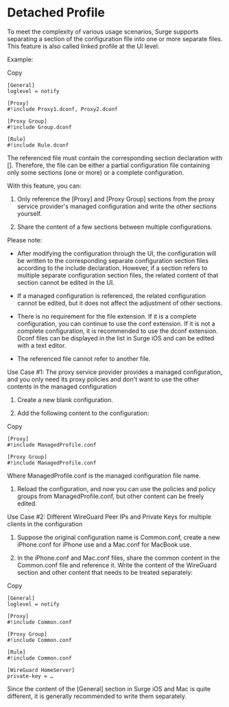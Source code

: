 Detached Profile
================

To meet the complexity of various usage scenarios, Surge supports separating a section of the configuration file into one or more separate files. This feature is also called linked profile at the UI level.

Example:

Copy

    [General]
    loglevel = notify
    
    [Proxy]
    #!include Proxy1.dconf, Proxy2.dconf
    
    [Proxy Group]
    #!include Group.dconf
    
    [Rule]
    #!include Rule.dconf

The referenced file must contain the corresponding section declaration with \[\]. Therefore, the file can be either a partial configuration file containing only some sections (one or more) or a complete configuration.

With this feature, you can:

1.  Only reference the \[Proxy\] and \[Proxy Group\] sections from the proxy service provider's managed configuration and write the other sections yourself.
    
2.  Share the content of a few sections between multiple configurations.
    

Please note:

*   After modifying the configuration through the UI, the configuration will be written to the corresponding separate configuration section files according to the include declaration. However, if a section refers to multiple separate configuration section files, the related content of that section cannot be edited in the UI.
    
*   If a managed configuration is referenced, the related configuration cannot be edited, but it does not affect the adjustment of other sections.
    
*   There is no requirement for the file extension. If it is a complete configuration, you can continue to use the conf extension. If it is not a complete configuration, it is recommended to use the dconf extension. Dconf files can be displayed in the list in Surge iOS and can be edited with a text editor.
    
*   The referenced file cannot refer to another file.
    

Use Case #1: The proxy service provider provides a managed configuration, and you only need its proxy policies and don't want to use the other contents in the managed configuration[](#use-case-1-the-proxy-service-provider-provides-a-managed-configuration-and-you-only-need-its-proxy-p)

1.  Create a new blank configuration.
    
2.  Add the following content to the configuration:
    

Copy

    [Proxy]
    #!include ManagedProfile.conf
    
    [Proxy Group]
    #!include ManagedProfile.conf

Where ManagedProfile.conf is the managed configuration file name.

1.  Reload the configuration, and now you can use the policies and policy groups from ManagedProfile.conf, but other content can be freely edited.
    

Use Case #2: Different WireGuard Peer IPs and Private Keys for multiple clients in the configuration[](#use-case-2-different-wireguard-peer-ips-and-private-keys-for-multiple-clients-in-the-configuration)

1.  Suppose the original configuration name is Common.conf, create a new iPhone.conf for iPhone use and a Mac.conf for MacBook use.
    
2.  In the iPhone.conf and Mac.conf files, share the common content in the Common.conf file and reference it. Write the content of the WireGuard section and other content that needs to be treated separately:
    

Copy

    [General]
    loglevel = notify
    
    [Proxy]
    #!include Common.conf
    
    [Proxy Group]
    #!include Common.conf
    
    [Rule]
    #!include Common.conf
    
    [WireGuard HomeServer]
    private-key = …

Since the content of the \[General\] section in Surge iOS and Mac is quite different, it is generally recommended to write them separately.